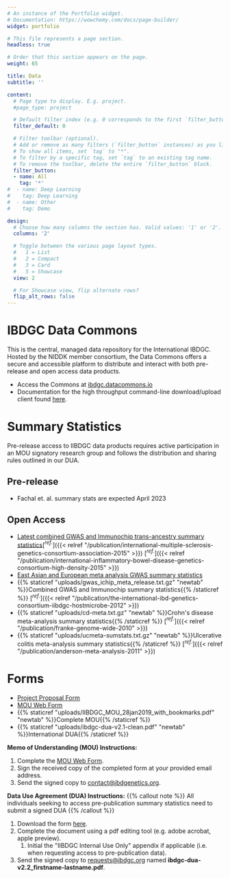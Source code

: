 ```yaml
---
# An instance of the Portfolio widget.
# Documentation: https://wowchemy.com/docs/page-builder/
widget: portfolio

# This file represents a page section.
headless: true

# Order that this section appears on the page.
weight: 65

title: Data
subtitle: ''

content:
  # Page type to display. E.g. project.
  #page_type: project

  # Default filter index (e.g. 0 corresponds to the first `filter_button` instance below).
  filter_default: 0

  # Filter toolbar (optional).
  # Add or remove as many filters (`filter_button` instances) as you like.
  # To show all items, set `tag` to "*".
  # To filter by a specific tag, set `tag` to an existing tag name.
  # To remove the toolbar, delete the entire `filter_button` block.
  filter_button:
  - name: All
    tag: '*'
#  - name: Deep Learning
#    tag: Deep Learning
#  - name: Other
#    tag: Demo

design:
  # Choose how many columns the section has. Valid values: '1' or '2'.
  columns: '2'

  # Toggle between the various page layout types.
  #   1 = List
  #   2 = Compact
  #   3 = Card
  #   5 = Showcase
  view: 2

  # For Showcase view, flip alternate rows?
  flip_alt_rows: false
---
```


# IBDGC Data Commons
This is the central, managed data repository for the International IBDGC. Hosted by the NIDDK member consortium, the Data Commons offers a secure and accessible platform to distribute and interact with both pre-release and open access data products.

- Access the Commons at [ibdgc.datacommons.io](ibdgc.datacommons.io)
- Documentation for the high throughput command-line download/upload client found [here](https://gen3.org/resources/user/cdis-client/).

# Summary Statistics
Pre-release access to IIBDGC data products requires active participation in an MOU signatory research group and follows the distribution and sharing rules outlined in our DUA.

## Pre-release
- Fachal et. al. summary stats are expected April 2023

## Open Access
- [Latest combined GWAS and Immunochip trans-ancestry summary statistics](https://www.dropbox.com/s/ttuc6s7tv26voq3/iibdgc-trans-ancestry-filtered-summary-stats.tgz?dl=0)[$^{ref.}$]({{< relref "/publication/international-multiple-sclerosis-genetics-consortium-association-2015" >}}) [$^{ref.}$]({{< relref "/publication/international-inflammatory-bowel-disease-genetics-consortium-high-density-2015" >}})
- [East Asian and European meta analysis GWAS summary statistics](https://www.dropbox.com/s/gxe0pishq7assla/liu-2022-east-asian-gwas.tar.gz?dl=0)
- {{% staticref "uploads/gwas_ichip_meta_release.txt.gz" "newtab" %}}Combined GWAS and Immunochip summary statistics{{% /staticref %}} [$^{ref.}$]({{< relref "/publication/the-international-ibd-genetics-consortium-iibdgc-hostmicrobe-2012" >}})
- {{% staticref "uploads/cd-meta.txt.gz" "newtab" %}}Crohn's disease meta-analysis summary statistics{{% /staticref %}} [$^{ref.}$]({{< relref "/publication/franke-genome-wide-2010" >}})
- {{% staticref "uploads/ucmeta-sumstats.txt.gz" "newtab" %}}Ulcerative colitis meta-analysis summary statistics{{% /staticref %}} [$^{ref.}$]({{< relref "/publication/anderson-meta-analysis-2011" >}})

# Forms
- [Project Proposal Form](https://forms.gle/4oLAJ8Q5bf31p3Eh9)
- [MOU Web Form](https://forms.gle/aMJQ6bou9cwZGiGy5)
- {{% staticref "uploads/IIBDGC_MOU_28jan2019_with_bookmarks.pdf" "newtab" %}}Complete MOU{{% /staticref %}}
- {{% staticref "uploads/ibdgc-dua-v2.1-clean.pdf" "newtab" %}}International DUA{{% /staticref %}}

**Memo of Understanding (MOU) Instructions:**

1. Complete the [MOU Web Form](https://forms.gle/aMJQ6bou9cwZGiGy5).
1. Sign the received copy of the completed form at your provided email address.
1. Send the signed copy to contact@ibdgenetics.org.

**Data Use Agreement (DUA) Instructions:**
{{% callout note %}}
All individuals seeking to access pre-publication summary statistics need to submit a signed DUA
{{% /callout %}}

1. Download the form [here](https://drive.google.com/file/d/10ZSvrUP2QKWwOv1XpeGk9AI9cn9dVbn2/view?usp=sharing).
1. Complete the document using a pdf editing tool (e.g. adobe acrobat, apple preview).
    1. Initial the "IIBDGC Internal Use Only" appendix if applicable (i.e. when requesting access to pre-publication data).
1. Send the signed copy to requests@ibdgc.org named **ibdgc-dua-v2.2_firstname-lastname.pdf**.

